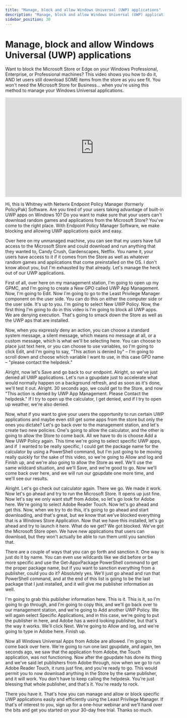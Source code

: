 ```yaml
---
title: "Manage, block and allow Windows Universal (UWP) applications"
description: "Manage, block and allow Windows Universal (UWP) applications"
sidebar_position: 30
---
```

# Manage, block and allow Windows Universal (UWP) applications



Want to block the Microsoft Store or Edge on your Windows Professional, Enterprise, or Professional
machines? This video shows you how to do it, AND let users still download SOME items from the store
as you see fit. You won't need the Microsoft Store for Business… when you're using this method to
manage your Windows Universal applications.

<iframe width="560" height="315" src="https://www.youtube.com/embed/Tn7xce6nCZg" title="Manage, block and allow Windows Universal (UWP) applications" frameborder="0" allow="accelerometer; autoplay; clipboard-write; encrypted-media; gyroscope; picture-in-picture; web-share" allowfullscreen="1"></iframe>

Hi, this is Whitney with Netwrix Endpoint Policy Manager (formerly PolicyPak) Software. Are you
tired of your users taking advantage of built-in UWP apps on Windows 10? Do you want to make sure
that your users can't download random games and applications from the Microsoft Store? You've come
to the right place. With Endpoint Policy Manager Software, we make blocking and allowing UWP
applications quick and easy.

Over here on my unmanaged machine, you can see that my users have full access to the Microsoft Store
and could download and run anything that they wanted to, Candy Crush, Gardenscapes, Netflix. You
name it, your users have access to it if it comes from the Store as well as whatever random games
and applications that come preinstalled on the OS. I don't know about you, but I'm exhausted by that
already. Let's manage the heck out of our UWP applications.

First of all, over here on my management station, I'm going to open up my GPMC, and I'm going to
create a New GPO called UWP App Management. Now, I'm going to Edit. Now I'm going to go to the Least
Privilege Manager component on the user side. You can do this on either the computer side or the
user side. It's up to you. I'm going to select New UWP Policy. Now, the first thing I'm going to do
in this video is I'm going to block all UWP apps. We are denying execution. That's going to smack
down the Store as well as the UWP aps that are installed.

Now, when you expressly deny an action, you can choose a standard system message, a silent message,
which means no message at all, or a custom message, which is what we'll be selecting here. You can
choose to place just text here, or you can choose to use variables, so I'm going to click Edit, and
I'm going to say, "This action is denied by" – I'm going to scroll down and choose which variable I
want to use, in this case GPO name – "please contact the helpdesk."

Alright, now let's Save and go back to our endpoint. Alright, so we've just denied all UWP
applications. Let's run a gpupdate just to accelerate what would normally happen on a background
refresh, and as soon as it's done, we'll test it out. Alright. 30 seconds ago, we could get to the
Store, and now "This action is denied by UWP App Management. Please Contact the helpdesk." If I try
to open up the calculator, I get denied, and if I try to open up weather, we're also denied.

Now, what if you want to give your users the opportunity to run certain UWP applications and maybe
even still get some apps from the store but only the ones you dictate? Let's go back over to the
management station, and let's create two new policies. One's going to allow the calculator, and the
other is going to allow the Store to come back. All we have to do is choose Add a New UWP Policy
again. This time we're going to select specific UWP apps, and if  I wanted to be really specific, I
could get the package name for the calculator by using a PowerShell command, but I'm just going to
be moving really quickly for the sake of this video, so we're going to Allow and log and Finish up,
and we're also going to allow the Store as well. We'll use the same wildcard situation, and we'll
Save, and we're good to go. Now we'll come back over here, and we will run our gpupdate one more
time, and we'll see our results.

Alright. Let's go check out calculator again. There we go. We made it work. Now let's go ahead and
try to run the Microsoft Store. It opens up just fine. Now let's say we only want stuff from Adobe,
so let's go look for Adobe here. We're going to select Adobe Reader Touch. Now let's go ahead and
get this. Now, when we try to do this, it's going to go ahead and start downloading, and that's
great, but we know that we've blocked everything that is a Windows Store Application. Now that we
have this installed, let's go ahead and try to launch it here. What do we get? We got blocked. We've
got the Microsoft Store open. We have new applications that users can download, but they won't
actually be able to run them until you sanction that.

There are a couple of ways that you can go forth and sanction it. One way is just do it by name. You
can even use wildcards like we did before or be more specific and use the Get-AppxPackage PowerShell
command to get the proper package name, but if you want to sanction everything from a publisher,
could you do it? Absolutely yes. We'll just go ahead and run that PowerShell command, and at the end
of this list is going to be the last package that I just installed, and it will give me publisher
information as well.

I'm going to grab this publisher information here. This is it. This is it, so I'm going to go
through, and I'm going to copy this, and we'll go back over to our management station, and we're
going to Add another UWP Policy. We will again select Specific Applications, and in this case, we're
going to put the publisher in here, and Adobe has a weird looking publisher, but that's the way it
works. We'll click Next. We're going to Allow and log, and we're going to type in Adobe here. Finish
up.

Now all Windows Universal Apps from Adobe are allowed. I'm going to come back over here. We're going
to run one last gpupdate, and again, ten seconds ago, we saw that the application from Adobe, the
Touch application, was not functioning. Now after the gpupdate has done its thing and we've said let
publishers from Adobe through, now when we go to run Adobe Reader Touch, it runs just fine, and
you're ready to go. This would permit you to now download anything in the Store by the same
publisher, and it will work. You don't have to keep calling the helpdesk. You're just blessing that
whole publisher, and that's it. You're ready to rock.

There you have it. That's how you can manage and allow or block specific UWP applications easily and
efficiently using the Least Privilege Manager. If that's of interest to you, sign up for a one-hour
webinar and we'll hand over the bits and get you started on your 30-day free trial. Thanks so much.
